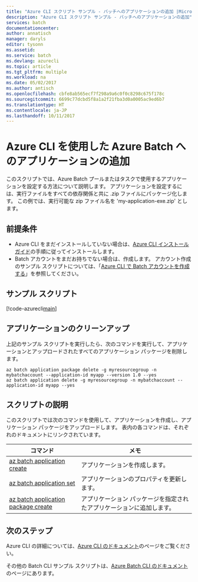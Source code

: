 ```yaml
---
title: "Azure CLI スクリプト サンプル - バッチへのアプリケーションの追加 |Microsoft Docs"
description: "Azure CLI スクリプト サンプル - バッチへのアプリケーションの追加"
services: batch
documentationcenter: 
author: annatisch
manager: daryls
editor: tysonn
ms.assetid: 
ms.service: batch
ms.devlang: azurecli
ms.topic: article
ms.tgt_pltfrm: multiple
ms.workload: na
ms.date: 05/02/2017
ms.author: antisch
ms.openlocfilehash: cbfe8ab565ecf7f298a9a6c0f0c8298c675f178c
ms.sourcegitcommit: 6699c77dcbd5f8a1a2f21fba3d0a0005ac9ed6b7
ms.translationtype: HT
ms.contentlocale: ja-JP
ms.lasthandoff: 10/11/2017
---
```

# <a name="adding-applications-to-azure-batch-with-azure-cli"></a>Azure CLI を使用した Azure Batch へのアプリケーションの追加

このスクリプトでは、Azure Batch プールまたはタスクで使用するアプリケーションを設定する方法について説明します。 アプリケーションを設定するには、実行ファイルをすべての依存関係と共に .zip ファイルにパッケージ化します。 この例では、実行可能な zip ファイル名を 'my-application-exe.zip' とします。

## <a name="prerequisites"></a>前提条件

- Azure CLI をまだインストールしていない場合は、[Azure CLI インストール ガイド](https://docs.microsoft.com/cli/azure/install-azure-cli)の手順に従ってインストールします。
- Batch アカウントをまだお持ちでない場合は、作成します。 アカウント作成のサンプル スクリプトについては、「[Azure CLI で Batch アカウントを作成する](https://docs.microsoft.com/azure/batch/scripts/batch-cli-sample-create-account)」を参照してください。

## <a name="sample-script"></a>サンプル スクリプト

[!code-azurecli[main](../../../cli_scripts/batch/add-application/add-application.sh "Add Application")]

## <a name="clean-up-application"></a>アプリケーションのクリーンアップ

上記のサンプル スクリプトを実行したら、次のコマンドを実行して、アプリケーションとアップロードされたすべてのアプリケーション パッケージを削除します。

```azurecli
az batch application package delete -g myresourcegroup -n mybatchaccount --application-id myapp --version 1.0 --yes
az batch application delete -g myresourcegroup -n mybatchaccount --application-id myapp --yes
```

## <a name="script-explanation"></a>スクリプトの説明

このスクリプトでは次のコマンドを使用して、アプリケーションを作成し、アプリケーション パッケージをアップロードします。
表内の各コマンドは、それぞれのドキュメントにリンクされています。

| コマンド | メモ |
|---|---|
| [az batch application create](https://docs.microsoft.com/cli/azure/batch/application#az_batch_application_create) | アプリケーションを作成します。  |
| [az batch application set](https://docs.microsoft.com/cli/azure/batch/application#az_batch_application_set) | アプリケーションのプロパティを更新します。  |
| [az batch application package create](https://docs.microsoft.com/cli/azure/batch/application/package#az_batch_application_package_create) | アプリケーション パッケージを指定されたアプリケーションに追加します。  |

## <a name="next-steps"></a>次のステップ

Azure CLI の詳細については、[Azure CLI のドキュメント](https://docs.microsoft.com/cli/azure/overview)のページをご覧ください。

その他の Batch CLI サンプル スクリプトは、[Azure Batch CLI のドキュメント](../batch-cli-samples.md)のページにあります。
